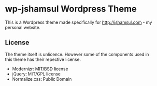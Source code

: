 # wp-jshamsul Wordpress Theme

This is a Wordpress theme made specifically for http://jshamsul.com - my personal website.


## License

The theme itself is unlicence. However some of the components used in this theme has their repective license. 

+ Modernizr: MIT/BSD license
+ jQuery: MIT/GPL license
+ Normalize.css: Public Domain